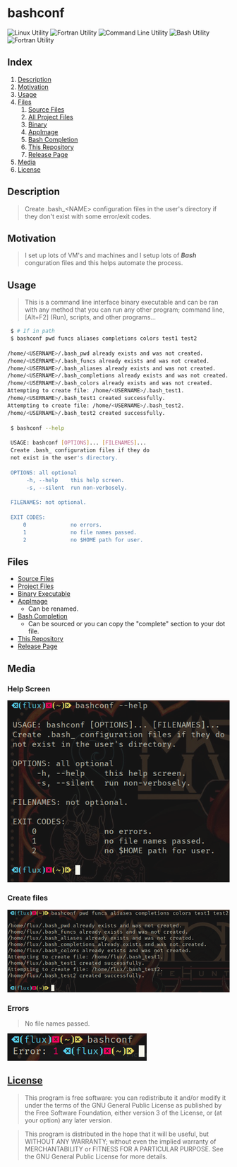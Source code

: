 # bashconf

![Linux Utility](https://img.shields.io/static/v1?label=Utility&message=Linux&color=green) ![Fortran Utility](https://img.shields.io/static/v1?label=Utility&message=Fortran&color=blue) ![Command Line Utility](https://img.shields.io/static/v1?label=Utility&message=Command%20Line&color=blueviolet) ![Bash Utility](https://img.shields.io/static/v1?label=Utility&message=Bash&color=important) ![Fortran Utility](https://img.shields.io/static/v1?label=Programming&message=Fortran&color=yellow)

## Index

1. [Description](#description)
2. [Motivation](#motivation)
3. [Usage](#usage)
4. [Files](#files)
   1. [Source Files](#source)
   2. [All Project Files](#project)
   3. [Binary](#binary)
   4. [AppImage](#appimage)
   5. [Bash Completion](#bashcompletion)
   6. [This Repository](#repository)
   7. [Release Page](#release)
5. [Media](#media)
6. [License](#license)

## Description <a  id="description"></a>

> Create .bash_&lt;NAME&gt; configuration files in the user's directory if they don't exist with some error/exit codes. 

## Motivation <a  id="motivation"></a>

> I set up lots of VM's and machines and I setup lots of ***Bash*** conguration files and this helps automate the process.

## Usage <a  id="usage"></a>

> This is a command line interface binary executable and can be ran with any method that you can run any other program; command line, [Alt+F2] (Run), scripts, and other programs...

```Bash
 $ # If in path
 $ bashconf pwd funcs aliases completions colors test1 test2

/home/<USERNAME>/.bash_pwd already exists and was not created.
/home/<USERNAME>/.bash_funcs already exists and was not created.
/home/<USERNAME>/.bash_aliases already exists and was not created.
/home/<USERNAME>/.bash_completions already exists and was not created.
/home/<USERNAME>/.bash_colors already exists and was not created.
Attempting to create file: /home/<USERNAME>/.bash_test1.
/home/<USERNAME>/.bash_test1 created successfully.
Attempting to create file: /home/<USERNAME>/.bash_test2.
/home/<USERNAME>/.bash_test2 created successfully.

 $ bashconf --help

 USAGE: bashconf [OPTIONS]... [FILENAMES]...
 Create .bash_ configuration files if they do 
 not exist in the user's directory.

 OPTIONS: all optional
      -h, --help    this help screen.
      -s, --silent  run non-verbosely.

 FILENAMES: not optional.

 EXIT CODES:
     0              no errors.
     1              no file names passed.
     2              no $HOME path for user.

```

## Files <a  id="files"></a>

- [Source Files](source.tar.gz) <a id="source"></a>
- [Project Files](project.tar.gz) <a id="project"></a>
- [Binary Executable](dist/bin/bashconf) <a id="binary"></a>
- [AppImage](dist/appimage/bashconf-x86_64.AppImage) <a id="appimage"></a>
  - Can be renamed.
- [Bash Completion](bash/bashconf-completion.bash) <a id="bashcompletion"></a>
  - Can be sourced or you can copy the "complete" section to your dot file.
- [This Repository](https://github.com/Lateralus138/bashconf) <a id="repository"></a>
- [Release Page](https://lateralus138.github.io/bashconf) <a id="release"></a>

## Media <a  id="media"></a>

### Help Screen

![Help](media/help.png)

### Create files

![BashConf](media/bashconf.png)

### Errors

> No file names passed.

![Errors](media/error.png)

## [License](./LICENSE) <a  id="license"></a>

>This program is free software: you can redistribute it and/or modify it under the terms of the GNU General Public License as published by the Free Software Foundation, either version 3 of the License, or (at your option) any later version.

>This program is distributed in the hope that it will be useful, but WITHOUT ANY WARRANTY; without even the implied warranty of MERCHANTABILITY or FITNESS FOR A PARTICULAR PURPOSE.  See the GNU General Public License for more details.
